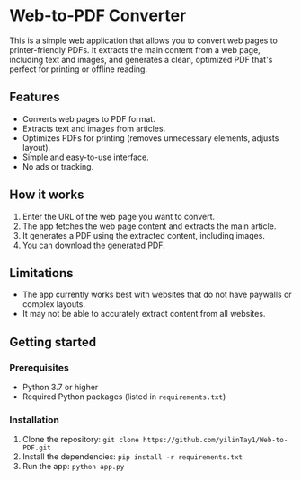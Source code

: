 # Web-to-PDF Converter

This is a simple web application that allows you to convert web pages to printer-friendly PDFs. It extracts the main content from a web page, including text and images, and generates a clean, optimized PDF that's perfect for printing or offline reading.

## Features

* Converts web pages to PDF format.
* Extracts text and images from articles.
* Optimizes PDFs for printing (removes unnecessary elements, adjusts layout).
* Simple and easy-to-use interface.
* No ads or tracking.

## How it works

1. Enter the URL of the web page you want to convert.
2. The app fetches the web page content and extracts the main article.
3. It generates a PDF using the extracted content, including images.
4. You can download the generated PDF.

## Limitations

* The app currently works best with websites that do not have paywalls or complex layouts.
* It may not be able to accurately extract content from all websites.

## Getting started

### Prerequisites

* Python 3.7 or higher
* Required Python packages (listed in `requirements.txt`)

### Installation

1. Clone the repository: `git clone https://github.com/yilinTay1/Web-to-PDF.git`
2. Install the dependencies: `pip install -r requirements.txt`
3. Run the app: `python app.py`
